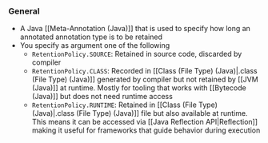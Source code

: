 ### General
- A Java [[Meta-Annotation (Java)]] that is used to specify how long an annotated annotation type is to be retained
- You specify as argument one of the following
	- `RetentionPolicy.SOURCE`: Retained in source code, discarded by compiler
	- `RetentionPolicy.CLASS`: Recorded in [[Class (File Type) (Java)|.class (File Type) (Java)]] generated by compiler but not retained by [[JVM (Java)]] at runtime. Mostly for tooling that works with [[Bytecode (Java)]] but does not need runtime access
	- `RetentionPolicy.RUNTIME`: Retained in [[Class (File Type) (Java)|.class (File Type) (Java)]] file but also available at runtime. This means it can be accessed via [[Java Reflection API|Reflection]] making it useful for frameworks that guide behavior during execution